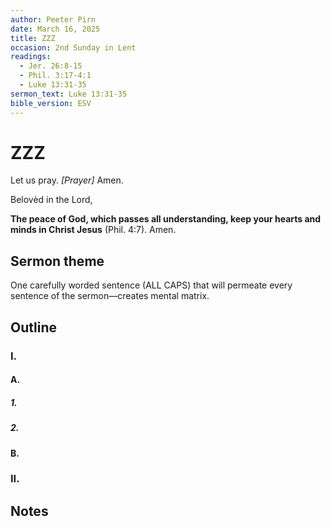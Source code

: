```yaml
---
author: Peeter Pirn
date: March 16, 2025
title: ZZZ
occasion: 2nd Sunday in Lent
readings:
  - Jer. 26:8-15
  - Phil. 3:17-4:1
  - Luke 13:31-35
sermon_text: Luke 13:31-35
bible_version: ESV
---
```


# ZZZ

Let us pray. *\[Prayer]*  Amen.

Belovèd in the Lord,

**The peace of God, which passes all understanding, keep your hearts and minds in Christ Jesus** (Phil. 4:7). Amen.

## Sermon theme
One carefully worded sentence (ALL CAPS) that will permeate every sentence of the sermon—creates mental matrix.
## Outline
### I.
#### A.
##### 1.
##### 2.
#### B.
### II.
## Notes